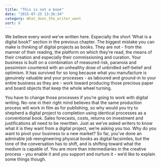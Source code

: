 ```yaml
---
title: "This is not a book"
date: "2015-07-25 13:36:34"
category: What_does_the_writer_want
sort: 8
---
```


We believe every word we’ve written here. Especially the short ‘What is
a digital book?’ section in the previous chapter. The biggest mistake
you can make is thinking of digital projects as books. They are not -
from the manner of their reading, the platform on which they’re read,
the means of their creation and especially their commissioning and
curation. Your business is built on a combination of measured risk,
paranoia and pessimism countered with an unhealthy dose of unbridled
self-belief and optimism. It has survived for so long because what you
manufacture is genuinely valuable and your processes - as laboured and
ground-in to your entire business as they are - work toward producing
those precious paper and board objects that keep the whole wheel
turning.

You have to change those processes if you’re going to work with digital
writing. No-one in their right mind believes that the same production
process will work in film as for publishing, so why would you try to
shepherd a digital project to completion using identical processes as a
conventional book. Sales forecasts, costs, returns on investment and
justifications all need to be rewritten. Just as we’ve asked writers to
know what it is they want from a digital project, we’re asking you too.
Why do you want to pivot your business to a new market? So far, you’ve
done an admirable job reengineering physical books as digital
facsimiles, but the tone of the conversation has to shift, and is
shifting toward what the medium is capable of. You are more than
intermediaries in the creative process - you enable it and you support
and nurture it - we’d like to explain some things though.
